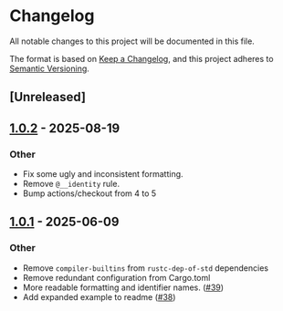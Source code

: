 # Changelog

All notable changes to this project will be documented in this file.

The format is based on [Keep a Changelog](https://keepachangelog.com/en/1.0.0/),
and this project adheres to [Semantic Versioning](https://semver.org/spec/v2.0.0.html).

## [Unreleased]

## [1.0.2](https://github.com/rust-lang/cfg-if/compare/v1.0.1...v1.0.2) - 2025-08-19

### Other

- Fix some ugly and inconsistent formatting.
- Remove `@__identity` rule.
- Bump actions/checkout from 4 to 5

## [1.0.1](https://github.com/rust-lang/cfg-if/compare/v1.0.0...v1.0.1) - 2025-06-09

### Other

- Remove `compiler-builtins` from `rustc-dep-of-std` dependencies
- Remove redundant configuration from Cargo.toml
- More readable formatting and identifier names. ([#39](https://github.com/rust-lang/cfg-if/pull/39))
- Add expanded example to readme ([#38](https://github.com/rust-lang/cfg-if/pull/38))
